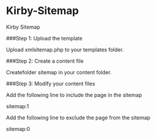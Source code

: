 Kirby-Sitemap
=============

Kirby Sitemap

###Step 1: Upload the template

Upload xmlsitemap.php to your templates folder.

###Step 2: Create a content file

Createfolder sitemap  in your content folder. 

###Step 3: Modify your content files

Add the following line to include the page in the sitemap

  sitemap:1
  
Add the following line to exclude the page from the sitemap

  sitemap:0
